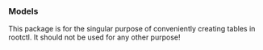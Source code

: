 ### Models

This package is for the singular purpose of conveniently creating tables in rootctl.
It should not be used for any other purpose!
